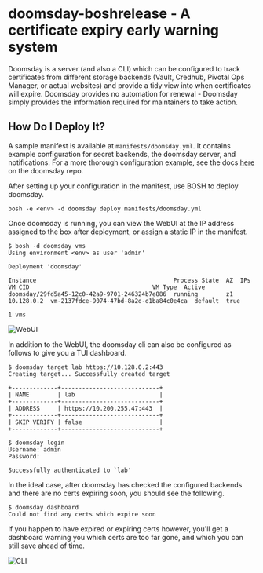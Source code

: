 # doomsday-boshrelease - A certificate expiry early warning system

Doomsday is a server (and also a CLI) which can be configured to track
certificates from different storage backends (Vault, Credhub, Pivotal Ops
Manager, or actual websites) and provide a tidy view into when certificates will
expire. Doomsday provides no automation for renewal - Doomsday simply provides
the information required for maintainers to take action.

## How Do I Deploy It?

A sample manifest is available at `manifests/doomsday.yml`. It contains example
configuration for secret backends, the doomsday server, and notifications. For a
more thorough configuration example, see the docs [here](https://github.com/doomsday-project/doomsday/blob/main/docs/ddayconfig.yml) on the doomsday repo.


After setting up your configuration in the manifest, use BOSH to deploy doomsday. 
```
bosh -e <env> -d doomsday deploy manifests/doomsday.yml
```

Once doomsday is running, you can view the WebUI at the IP address assigned to
the box after deployment, or assign a static IP in the manifest.

```
$ bosh -d doomsday vms
Using environment <env> as user 'admin'

Deployment 'doomsday'

Instance                                       Process State  AZ  IPs            VM CID                                   VM Type  Active
doomsday/29fd5a45-12c0-42a9-9701-246324b7e886  running        z1  10.128.0.2  vm-2137fdce-9074-47bd-8a2d-d1ba84c0e4ca  default  true

1 vms
```

![WebUI](https://s3.amazonaws.com/dingo-s3-544e680a-902c-44c1-ab35-94b372e1b39e/2019/05/image-1.png)


In addition to the WebUI, the doomsday cli can also be configured as follows to
give you a TUI dashboard.

```
$ doomsday target lab https://10.128.0.2:443
Creating target... Successfully created target

+-------------+----------------------------+
| NAME        | lab                        |
+-------------+----------------------------+
| ADDRESS     | https://10.200.255.47:443  |
+-------------+----------------------------+
| SKIP VERIFY | false                      |
+-------------+----------------------------+

$ doomsday login
Username: admin
Password:

Successfully authenticated to `lab'
```

In the ideal case, after doomsday has checked the configured backends and there
are no certs expiring soon, you should see the following.
```
$ doomsday dashboard
Could not find any certs which expire soon
```
If you happen to have expired or expiring certs however, you'll get a dashboard
warning you which certs are too far gone, and which you can still save ahead of
time.

![CLI](https://s3.amazonaws.com/dingo-s3-544e680a-902c-44c1-ab35-94b372e1b39e/2019/05/image.png)
